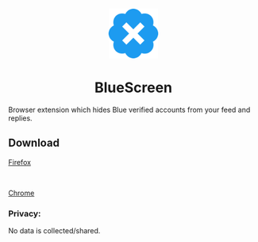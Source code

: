 <p align="center"><img width="100" alt="BlueScreen Logo" src="./src/chrome/images/logo/blueClear.png"></p>

<h1 align="center"> BlueScreen </h1>

Browser extension which hides Blue verified accounts from your feed and replies.

## Download

[Firefox](https://addons.mozilla.org/en-US/firefox/addon/blue-screen/)

<br>

[Chrome](https://chromewebstore.google.com/detail/bluescreen/nogankkoicghipdhohicocdeajcpndao)


### Privacy: 

No data is collected/shared.
